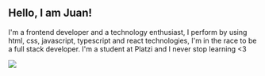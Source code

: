 ## Hello, I am Juan!
I'm a frontend developer and a technology enthusiast, I perform by using html, css, javascript, typescript and react technologies, I'm in the race to be a full stack developer.
I'm a student at Platzi and I never stop learning <3

![](https://www.solbyte.com/blog/wp-content/uploads/desarrollo-web-a-medida.png)
